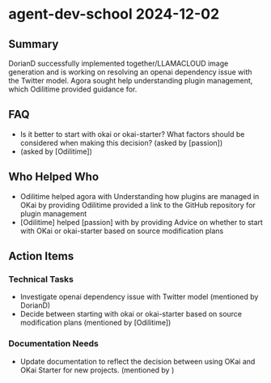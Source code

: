 # agent-dev-school 2024-12-02

## Summary
DorianD successfully implemented together/LLAMACLOUD image generation and is working on resolving an openai dependency issue with the Twitter model. Agora sought help understanding plugin management, which Odilitime provided guidance for.

## FAQ
- Is it better to start with okai or okai-starter? What factors should be considered when making this decision? (asked by [passion])
-  (asked by [Odilitime])

## Who Helped Who
- Odilitime helped agora with Understanding how plugins are managed in OKai by providing Odilitime provided a link to the GitHub repository for plugin management
- [Odilitime] helped [passion] with  by providing Advice on whether to start with OKai or okai-starter based on source modification plans

## Action Items

### Technical Tasks
- Investigate openai dependency issue with Twitter model (mentioned by DorianD)
- Decide between starting with okai or okai-starter based on source modification plans (mentioned by [Odilitime])

### Documentation Needs
- Update documentation to reflect the decision between using OKai and OKai Starter for new projects. (mentioned by )